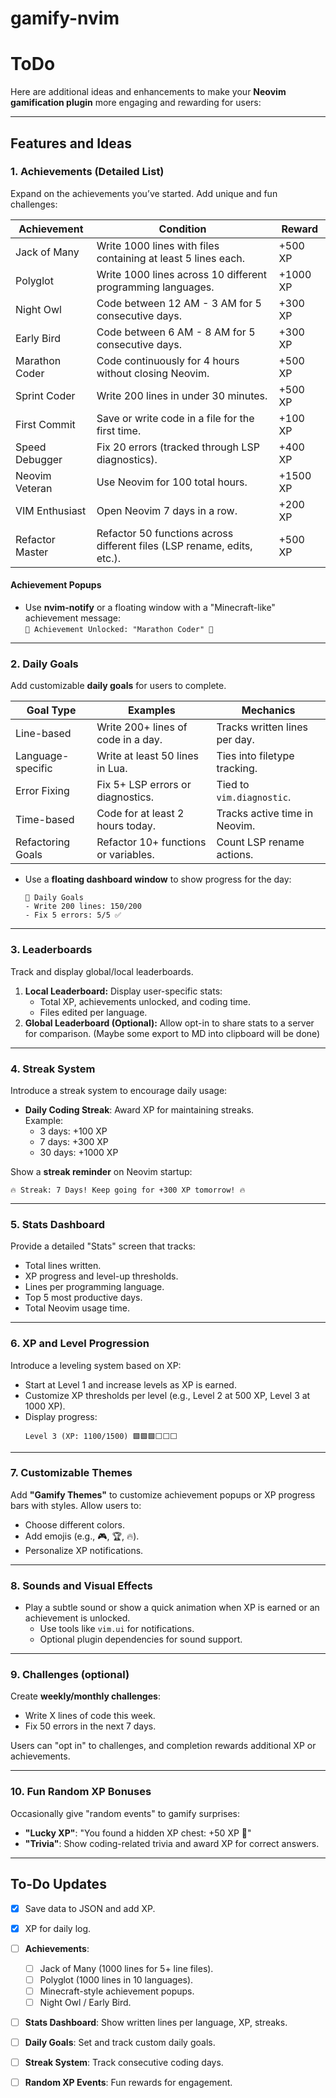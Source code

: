 # gamify-nvim



# ToDo
Here are additional ideas and enhancements to make your **Neovim gamification plugin** more engaging and rewarding for users:

---

## **Features and Ideas**

### **1. Achievements (Detailed List)**  
Expand on the achievements you’ve started. Add unique and fun challenges:

| **Achievement**        | **Condition**                                                                 | **Reward**              |
|------------------------|------------------------------------------------------------------------------|-------------------------|
| Jack of Many           | Write 1000 lines with files containing at least 5 lines each.               | +500 XP                 |
| Polyglot               | Write 1000 lines across 10 different programming languages.                 | +1000 XP                |
| Night Owl              | Code between 12 AM - 3 AM for 5 consecutive days.                           | +300 XP                 |
| Early Bird             | Code between 6 AM - 8 AM for 5 consecutive days.                            | +300 XP                 |
| Marathon Coder         | Code continuously for 4 hours without closing Neovim.                       | +500 XP                 |
| Sprint Coder           | Write 200 lines in under 30 minutes.                                        | +500 XP                 |
| First Commit           | Save or write code in a file for the first time.                            | +100 XP                 |
| Speed Debugger         | Fix 20 errors (tracked through LSP diagnostics).                            | +400 XP                 |
| Neovim Veteran         | Use Neovim for 100 total hours.                                             | +1500 XP                |
| VIM Enthusiast         | Open Neovim 7 days in a row.                                                | +200 XP                 |
| Refactor Master        | Refactor 50 functions across different files (LSP rename, edits, etc.).     | +500 XP                 |

#### Achievement Popups  
- Use **nvim-notify** or a floating window with a "Minecraft-like" achievement message:  
  `🎉 Achievement Unlocked: "Marathon Coder" 🎉`  

---

### **2. Daily Goals**
Add customizable **daily goals** for users to complete.  

| **Goal Type**         | **Examples**                                     | **Mechanics**                     |
|-----------------------|--------------------------------------------------|----------------------------------|
| Line-based            | Write 200+ lines of code in a day.               | Tracks written lines per day.     |
| Language-specific     | Write at least 50 lines in Lua.                  | Ties into filetype tracking.      |
| Error Fixing          | Fix 5+ LSP errors or diagnostics.                | Tied to `vim.diagnostic`.         |
| Time-based            | Code for at least 2 hours today.                 | Tracks active time in Neovim.     |
| Refactoring Goals     | Refactor 10+ functions or variables.             | Count LSP rename actions.         |

- Use a **floating dashboard window** to show progress for the day:  
   ```
   🎯 Daily Goals
   - Write 200 lines: 150/200
   - Fix 5 errors: 5/5 ✅
   ```

---

### **3. Leaderboards**
Track and display global/local leaderboards.  
1. **Local Leaderboard:** Display user-specific stats:
   - Total XP, achievements unlocked, and coding time.
   - Files edited per language.
2. **Global Leaderboard (Optional):** Allow opt-in to share stats to a server for comparison. (Maybe some export to MD into clipboard will be done)

---

### **4. Streak System**
Introduce a streak system to encourage daily usage:  
- **Daily Coding Streak**: Award XP for maintaining streaks.  
  Example:  
   - 3 days: +100 XP  
   - 7 days: +300 XP  
   - 30 days: +1000 XP  

Show a **streak reminder** on Neovim startup:  
```  
🔥 Streak: 7 Days! Keep going for +300 XP tomorrow! 🔥  
```

---

### **5. Stats Dashboard**
Provide a detailed "Stats" screen that tracks:  
- Total lines written.  
- XP progress and level-up thresholds.  
- Lines per programming language.  
- Top 5 most productive days.  
- Total Neovim usage time.

---

### **6. XP and Level Progression**
Introduce a leveling system based on XP:  
- Start at Level 1 and increase levels as XP is earned.  
- Customize XP thresholds per level (e.g., Level 2 at 500 XP, Level 3 at 1000 XP).  
- Display progress:  
   ```
   Level 3 (XP: 1100/1500) 🟩🟩🟩⬜⬜⬜
   ```

---

### **7. Customizable Themes**
Add **"Gamify Themes"** to customize achievement popups or XP progress bars with styles. Allow users to:  
- Choose different colors.  
- Add emojis (e.g., 🎮, 🏆, 🔥).  
- Personalize XP notifications.

---

### **8. Sounds and Visual Effects**
- Play a subtle sound or show a quick animation when XP is earned or an achievement is unlocked.  
  - Use tools like `vim.ui` for notifications.  
  - Optional plugin dependencies for sound support.

---

### **9. Challenges** (optional)
Create **weekly/monthly challenges**:  
- Write X lines of code this week.  
- Fix 50 errors in the next 7 days.

Users can "opt in" to challenges, and completion rewards additional XP or achievements.

---

### **10. Fun Random XP Bonuses**
Occasionally give "random events" to gamify surprises:  
- **"Lucky XP"**: "You found a hidden XP chest: +50 XP 🎁"  
- **"Trivia"**: Show coding-related trivia and award XP for correct answers.  

---

## **To-Do Updates**  
- [x] Save data to JSON and add XP.  
- [x] XP for daily log.  
- [ ] **Achievements**:  
   - [ ] Jack of Many (1000 lines for 5+ line files).  
   - [ ] Polyglot (1000 lines in 10 languages).  
   - [ ] Minecraft-style achievement popups.  
   - [ ] Night Owl / Early Bird.  
- [ ] **Stats Dashboard**: Show written lines per language, XP, streaks.  
- [ ] **Daily Goals**: Set and track custom daily goals.  
- [ ] **Streak System**: Track consecutive coding days.  
- [ ] **Random XP Events**: Fun rewards for engagement.  

